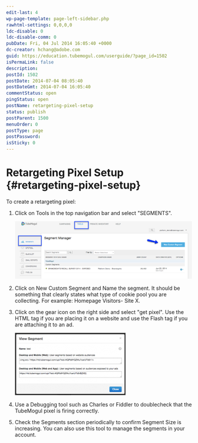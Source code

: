 ```yaml
---
edit-last: 4
wp-page-template: page-left-sidebar.php
rawhtml-settings: 0,0,0,0
ldc-disable: 0
ldc-disable-comm: 0
pubDate: Fri, 04 Jul 2014 16:05:40 +0000
dc-creator: hchang@adobe.com
guid: https://education.tubemogul.com/userguide/?page_id=1502
isPermaLink: false
description: 
postId: 1502
postDate: 2014-07-04 08:05:40
postDateGmt: 2014-07-04 16:05:40
commentStatus: open
pingStatus: open
postName: retargeting-pixel-setup
status: publish
postParent: 1500
menuOrder: 0
postType: page
postPassword: 
isSticky: 0
---
```


# Retargeting Pixel Setup {#retargeting-pixel-setup}

To create a retargeting pixel:

1. Click on Tools in the top navigation bar and select "SEGMENTS".

   ![Segments](assets/segments.png)

1. Click on New Custom Segment and Name the segment. It should be something that clearly states what type of cookie pool you are collecting. For example: Homepage Visitors- Site X.
  
1. Click on the gear icon on the right side and select "get pixel". Use the HTML tag if you are placing it on a website and use the Flash tag if you are attaching it to an ad.
  
   ![segment](assets/segment-300x169.png)
  
1. Use a Debugging tool such as Charles or Fiddler to doublecheck that the TubeMogul pixel is firing correctly.
  
1. Check the Segments section periodically to confirm Segment Size is increasing. You can also use this tool to manage the segments in your account.
